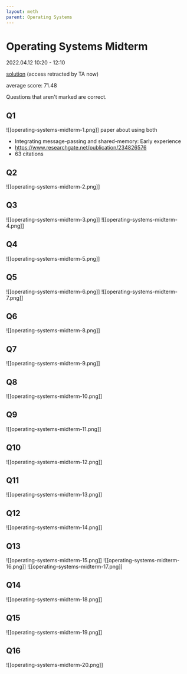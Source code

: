 ```yaml
---
layout: meth
parent: Operating Systems
---
```

# Operating Systems Midterm

2022.04.12 10:20 - 12:10

[solution](https://docs.google.com/document/d/1WUwwkT1tdnjiqDtqXxkSzuEXr_HlvL_F5Nk_TEEK4_k/) (access retracted by TA now)

average score: 71.48

Questions that aren't marked are correct.

## Q1
![[operating-systems-midterm-1.png]]
paper about using both
- Integrating message-passing and shared-memory: Early experience
- <https://www.researchgate.net/publication/234826576>
- 63 citations

## Q2
![[operating-systems-midterm-2.png]]

## Q3
![[operating-systems-midterm-3.png]]
![[operating-systems-midterm-4.png]]

## Q4
![[operating-systems-midterm-5.png]]

## Q5
![[operating-systems-midterm-6.png]]
![[operating-systems-midterm-7.png]]

## Q6
![[operating-systems-midterm-8.png]]

## Q7
![[operating-systems-midterm-9.png]]

## Q8
![[operating-systems-midterm-10.png]]

## Q9
![[operating-systems-midterm-11.png]]

## Q10
![[operating-systems-midterm-12.png]]

## Q11
![[operating-systems-midterm-13.png]]

## Q12
![[operating-systems-midterm-14.png]]

## Q13
![[operating-systems-midterm-15.png]]
![[operating-systems-midterm-16.png]]
![[operating-systems-midterm-17.png]]

## Q14
![[operating-systems-midterm-18.png]]

## Q15
![[operating-systems-midterm-19.png]]

## Q16
![[operating-systems-midterm-20.png]]

